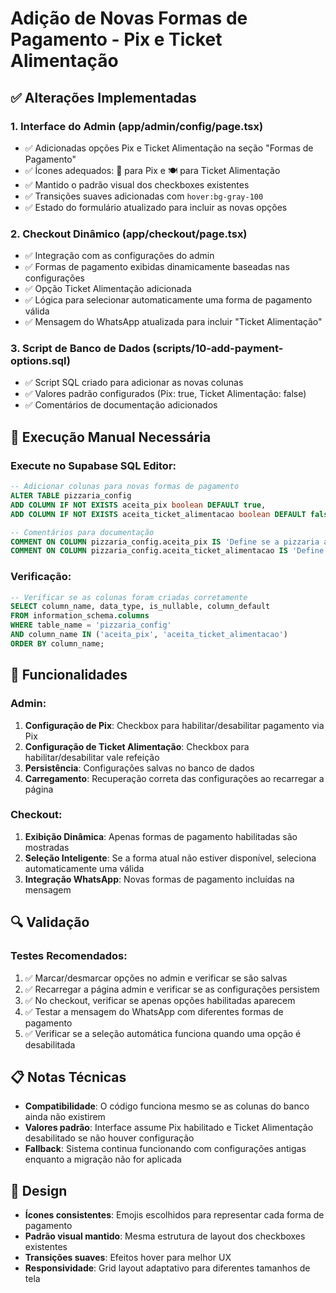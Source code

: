# Adição de Novas Formas de Pagamento - Pix e Ticket Alimentação

## ✅ Alterações Implementadas

### 1. Interface do Admin (app/admin/config/page.tsx)
- ✅ Adicionadas opções Pix e Ticket Alimentação na seção "Formas de Pagamento"
- ✅ Ícones adequados: 🏦 para Pix e 🍽️ para Ticket Alimentação
- ✅ Mantido o padrão visual dos checkboxes existentes
- ✅ Transições suaves adicionadas com `hover:bg-gray-100`
- ✅ Estado do formulário atualizado para incluir as novas opções

### 2. Checkout Dinâmico (app/checkout/page.tsx)
- ✅ Integração com as configurações do admin
- ✅ Formas de pagamento exibidas dinamicamente baseadas nas configurações
- ✅ Opção Ticket Alimentação adicionada
- ✅ Lógica para selecionar automaticamente uma forma de pagamento válida
- ✅ Mensagem do WhatsApp atualizada para incluir "Ticket Alimentação"

### 3. Script de Banco de Dados (scripts/10-add-payment-options.sql)
- ✅ Script SQL criado para adicionar as novas colunas
- ✅ Valores padrão configurados (Pix: true, Ticket Alimentação: false)
- ✅ Comentários de documentação adicionados

## 🔧 Execução Manual Necessária

### Execute no Supabase SQL Editor:

```sql
-- Adicionar colunas para novas formas de pagamento
ALTER TABLE pizzaria_config 
ADD COLUMN IF NOT EXISTS aceita_pix boolean DEFAULT true,
ADD COLUMN IF NOT EXISTS aceita_ticket_alimentacao boolean DEFAULT false;

-- Comentários para documentação
COMMENT ON COLUMN pizzaria_config.aceita_pix IS 'Define se a pizzaria aceita pagamento via PIX';
COMMENT ON COLUMN pizzaria_config.aceita_ticket_alimentacao IS 'Define se a pizzaria aceita pagamento via Ticket Alimentação/Vale Refeição';
```

### Verificação:
```sql
-- Verificar se as colunas foram criadas corretamente
SELECT column_name, data_type, is_nullable, column_default 
FROM information_schema.columns 
WHERE table_name = 'pizzaria_config' 
AND column_name IN ('aceita_pix', 'aceita_ticket_alimentacao')
ORDER BY column_name;
```

## 🎯 Funcionalidades

### Admin:
1. **Configuração de Pix**: Checkbox para habilitar/desabilitar pagamento via Pix
2. **Configuração de Ticket Alimentação**: Checkbox para habilitar/desabilitar vale refeição
3. **Persistência**: Configurações salvas no banco de dados
4. **Carregamento**: Recuperação correta das configurações ao recarregar a página

### Checkout:
1. **Exibição Dinâmica**: Apenas formas de pagamento habilitadas são mostradas
2. **Seleção Inteligente**: Se a forma atual não estiver disponível, seleciona automaticamente uma válida
3. **Integração WhatsApp**: Novas formas de pagamento incluídas na mensagem

## 🔍 Validação

### Testes Recomendados:
1. ✅ Marcar/desmarcar opções no admin e verificar se são salvas
2. ✅ Recarregar a página admin e verificar se as configurações persistem
3. ✅ No checkout, verificar se apenas opções habilitadas aparecem
4. ✅ Testar a mensagem do WhatsApp com diferentes formas de pagamento
5. ✅ Verificar se a seleção automática funciona quando uma opção é desabilitada

## 📋 Notas Técnicas

- **Compatibilidade**: O código funciona mesmo se as colunas do banco ainda não existirem
- **Valores padrão**: Interface assume Pix habilitado e Ticket Alimentação desabilitado se não houver configuração
- **Fallback**: Sistema continua funcionando com configurações antigas enquanto a migração não for aplicada

## 🎨 Design

- **Ícones consistentes**: Emojis escolhidos para representar cada forma de pagamento
- **Padrão visual mantido**: Mesma estrutura de layout dos checkboxes existentes
- **Transições suaves**: Efeitos hover para melhor UX
- **Responsividade**: Grid layout adaptativo para diferentes tamanhos de tela 